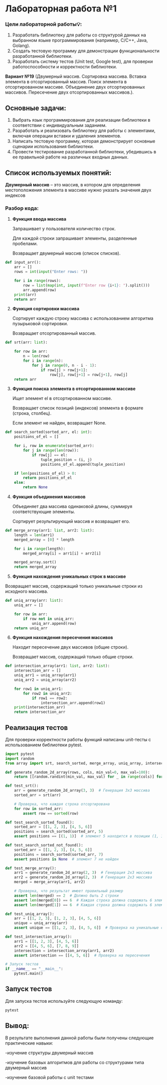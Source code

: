 # Лабораторная работа №1
### Цели лабораторной работы💡:
1. Разработать библиотеку для работы со структурой данных на выбранном языке программирования (например, C/C++, Java, Golang).
2. Создать тестовую программу для демонстрации функциональности разработанной библиотеки.
3. Разработать систему тестов (Unit test, Google test), для проверки работоспособности и корректности библиотеки.
   
**Вариант №19** (Двумерный массив. Сортировка массива. Вставка элемента в
отсортированный массив. Поиск элемента в отсортированном массиве.
Объединение двух отсортированных массивов. Пересечение двух
отсортированных массивов.).

## Основные задачи: 
1. Выбрать язык программирования для реализации библиотеки в соответствии с индивидуальным заданием.
2. Разработать и реализовать библиотеку для работы с элементами, включая операции вставки и удаления элементов.
3. Написать тестовую программу, которая демонстрирует основные сценарии использования библиотеки.
4. Провести тестирование разработанной библиотеки, убедившись в ее правильной работе на различных входных данных.
## Список используемых понятий:
**Двумерный массив** – это массив, в котором для определения местоположения элемента в массиве нужно указать значения двух индексов


### Разбор кода:
1. **Функция ввода массива**

    Запрашивает у пользователя количество строк.

    Для каждой строки запрашивает элементы, разделенные пробелами.

    Возвращает двумерный массив (список списков).

```python
def input_arr():
    arr = []
    rows = int(input("Enter rows: "))

    for i in range(rows):
        row = list(map(int, input(f"Enter row {i+1}: ").split()))
        arr.append(row)
    print(arr)
    return arr

```
2. **Функция сортировки массива**

    Сортирует каждую строку массива с использованием алгоритма пузырьковой сортировки.

    Возвращает отсортированный массив.
   
```python
def srt(arr: list):

    for row in arr:
        n = len(row)
        for i in range(n):
            for j in range(0, n - i - 1):
                if row[j] > row[j+1]:
                    row[j], row[j+1] = row[j+1], row[j]
    return arr
```
3. **Функция поиска элемента в отсортированном массиве**
   
    Ищет элемент el в отсортированном массиве.

    Возвращает список позиций (индексов) элемента в формате (строка, столбец).

    Если элемент не найден, возвращает None.
   
```python
def search_sorted(sorted_arr, el: int):
    positions_of_el = []

    for i, row in enumerate(sorted_arr):
        for j in range(len(row)):
            if row[j] == el:
                tuple_position = (i, j)
                positions_of_el.append(tuple_position)

    if len(positions_of_el) > 0:
        return positions_of_el
    else:
        return None
```
4. **Функция объединения массивов**

    Объединяет два массива одинаковой длины, суммируя соответствующие элементы.

    Сортирует результирующий массив и возвращает его.

```python
def merge_array(arr1: list, arr2: list):
    length = len(arr1)
    merged_array = [0] * length

    for i in range(length):
        merged_array[i] = arr1[i] + arr2[i]

    merged_array.sort()
    return merged_array
```
5. **Функция нахождения уникальных строк в массиве**

Возвращает массив, содержащий только уникальные строки из исходного массива.

```python
def uniq_array(arr: list):
    uniq_arr = []

    for row in arr:
        if row not in uniq_arr:
            uniq_arr.append(row)
    return uniq_arr
```
6. **Функция нахождения пересечения массивов**

    Находит пересечение двух массивов (общие строки).

    Возвращает массив, содержащий только общие строки.

```python
def intersection_array(arr1: list, arr2: list):
    intersection_arr = []
    uniq_arr1 = uniq_array(arr1)
    uniq_arr2 = uniq_array(arr2)

    for row1 in uniq_arr1:
        for row2 in uniq_arr2:
            if row1 == row2:
                intersection_arr.append(row1)
    print(intersection_arr)
    return intersection_arr
```
## Реализация тестов 

Для проверки корректности работы функций написаны unit-тесты с использованием библиотеки pytest.

```python
import pytest
import random
from array import srt, search_sorted, merge_array, uniq_array, intersection_array

def generate_random_2d_array(rows, cols, min_val=0, max_val=100):
    return [[random.randint(min_val, max_val) for _ in range(cols)] for _ in range(rows)]

def test_srt():
    arr = generate_random_2d_array(3, 3)  # Генерация 3x3 массива
    sorted_arr = srt(arr)

    # Проверка, что каждая строка отсортирована
    for row in sorted_arr:
        assert row == sorted(row)

def test_search_sorted_found():
    sorted_arr = [[1, 2, 3], [4, 5, 6]]
    positions = search_sorted(sorted_arr, 5)
    assert positions == [(1, 1)]  # элемент 5 находится в позиции (1, 1)

def test_search_sorted_not_found():
    sorted_arr = [[1, 2, 3], [4, 5, 6]]
    positions = search_sorted(sorted_arr, 7)
    assert positions is None  # элемент 7 не найден

def test_merge_array():
    arr1 = generate_random_2d_array(2, 3)  # Генерация 2x3 массива
    arr2 = generate_random_2d_array(2, 3)  # Генерация 2x3 массива
    merged = merge_array(arr1, arr2)

    # Проверка, что результат имеет правильный размер
    assert len(merged) == 2  # Должно быть 2 строки
    assert len(merged[0]) == 6  # Каждая строка должна содержать 6 элементов
    assert len(merged[1]) == 6  # Каждая строка должна содержать 6 элементов

def test_uniq_array():
    arr = [[1, 2, 3], [1, 2, 3], [4, 5, 6]]
    unique = uniq_array(arr)
    assert unique == [[1, 2, 3], [4, 5, 6]]  # Проверка на уникальные строки

def test_intersection_array():
    arr1 = [[1, 2, 3], [4, 5, 6]]
    arr2 = [[4, 5, 6], [7, 8, 9]]
    intersection = intersection_array(arr1, arr2)
    assert intersection == [[4, 5, 6]]  # Проверка на пересечения

# Запуск тестов
if __name__ == "__main__":
    pytest.main()
```


## Запуск тестов

Для запуска тестов используйте следующую команду:

```bash
pytest
```


## Вывод:

В результате выполнения данной работы были получены следующие практические навыки:


-изучение структуры двумерный массив


-изучение базовых алгоритмов для работы со структурами типа двумерный массив


-изучение базовой работы с unit тестами








